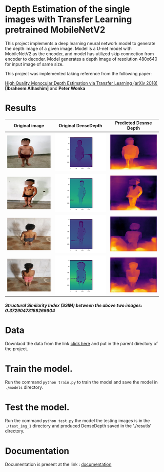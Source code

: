 # Depth Estimation of the single images with Transfer Learning pretrained MobileNetV2

This project implements a deep learning neural network model to generate the depth image of a given image.
Model is a U-net model with MobileNetV2 as the encoder, and model has utilized skip connection from encoder to decoder.
Model generates a depth image of resolution 480x640 for input image of same size.


This project was implemented taking reference from the following paper: 

[High Quality Monocular Depth Estimation via Transfer Learning (arXiv 2018)](https://arxiv.org/abs/1812.11941)
**[Ibraheem Alhashim]** and **Peter Wonka** 

# Results 

| Original image                    | Original DenseDepth                | Predicted Desnse Depth                   |
| ----------------------------------- | ----------------------------------- | ------------------------------------------- |
| ![Project](results/0_image.jpg) | ![Project](original_depth/depth0.png) | ![Project](results/0_depth.jpg)  |
| ![Project](results/1_image.jpg) | ![Project](original_depth/depth1.png) | ![Project](results/1_depth.jpg)  |
| ![Project](results/2_image.jpg) | ![Project](original_depth/depth2.png) | ![Project](results/2_depth.jpg)  |
| ![Project](results/3_image.jpg) | ![Project](original_depth/depth3.png) | ![Project](results/3_depth.jpg)  |


##### Structural Similarity Index (SSIM) between the above two images: 0.37290473188266604
# Data 
Downlaod the data from the link [click here](www.google.com) and put in the parent directory of the project. 

# Train the model. 

Run the command `python train.py` to train the model and save the model in `./models` directory. 

# Test the model.
Run the command `python test.py` the model the testing images is in the `./test_img_1` directory and produced DenseDepth saved in the './resutls' directory. 

# Documentation 
Documentation is present at the link : [documentation](https://vikash9899.github.io/depth_estimation/)


















































